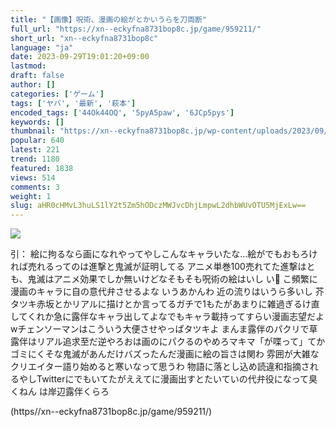 ```yaml
---
title: "【画像】呪術、漫画の絵がとかいうらを刀両断"
full_url: "https://xn--eckyfna8731bop8c.jp/game/959211/"
short_url: "xn--eckyfna8731bop8c"
language: "ja"
date: 2023-09-29T19:01:20+09:00
lastmod: 
draft: false
author: []
categories: ['ゲーム']
tags: ['ヤバ', '最新', '萩本']
encoded_tags: ['44Ok44OQ', '5pyA5paw', '6JCp5pys']
keywords: []
thumbnail: "https://xn--eckyfna8731bop8c.jp/wp-content/uploads/2023/09/8765fdee-s.jpg"
popular: 640
latest: 221
trend: 1180
featured: 1838
views: 514
comments: 3
weight: 1
slug: aHR0cHMvL3huLS1lY2t5Zm5hODczMWJvcDhjLmpwL2dhbWUvOTU5MjExLw==
---
```


![](https://xn--eckyfna8731bop8c.jp/wp-content/uploads/2023/09/8765fdee-s.jpg)

引： 絵に拘るなら画になれやってやしこんなキャラいたな…絵がでもおもろければ売れるってのは進撃と鬼滅が証明してる アニメ単巻100売れてた進撃はとも、鬼滅はアニメ効果でしか無いけどなそもそも呪術の絵はいし い🤔 こ頻繁に漫画のキャラに自の意代弁させるよな いうあかんわ 近の流りはいうら多いし 芥タツキ赤坂とかリアルに描けとか言ってるガチで1もたがあまりに雑過ぎるけ直してくれか急に露伴なキャラ出してよなでもキャラ載持ってすらい漫画志望だよwチェンソーマンはこういう大便させやっぱタツキよ まんま露伴のパクリで草露伴はリアル追求至だ逆やろおは画のにパクるのやめろマキマ「が喋って」てかゴミにくそな鬼滅があんだけバズったんだ漫画に絵の旨さは関わ 雰囲が大雑なクリエイター語り始めると寒いなって思うわ 物語に落とし込め読違和指摘されるやしTwitterにでもいてたがええてに漫画出すとたいていの代弁役になって臭くねん は岸辺露伴くらろ

(https//xn--eckyfna8731bop8c.jp/game/959211/)
